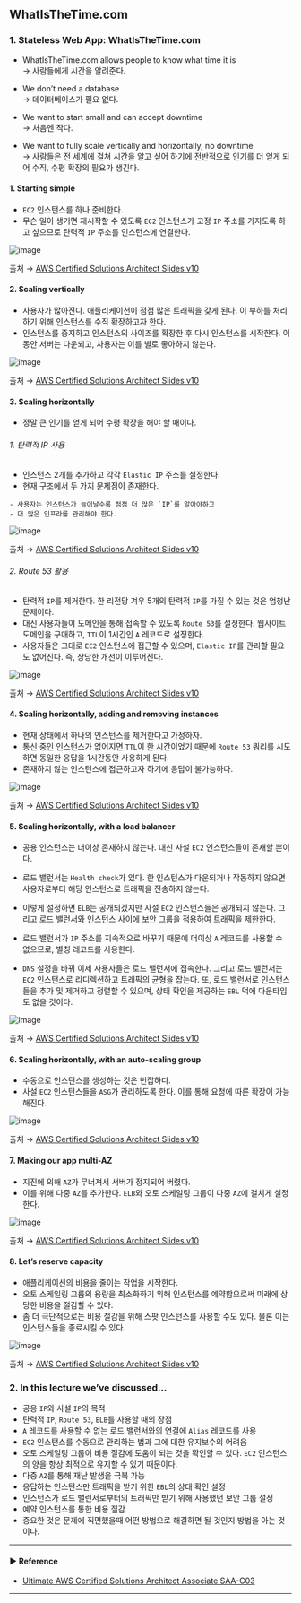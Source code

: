 ## WhatIsTheTime.com
### 1. Stateless Web App: WhatIsTheTime.com
- WhatIsTheTime.com allows people to know what time it is  
→ 사람들에게 시간을 알려준다.

- We don’t need a database  
→ 데이터베이스가 필요 없다.

- We want to start small and can accept downtime  
→ 처음엔 작다.

- We want to fully scale vertically and horizontally, no downtime  
→ 사람들은 전 세계에 걸쳐 시간을 알고 싶어 하기에 전반적으로 인기를 더 얻게 되어 수직, 수평 확장의 필요가 생긴다.

#### 1. Starting simple
- `EC2` 인스턴스를 하나 준비한다.
- 무슨 일이 생기면 재시작할 수 있도록 `EC2` 인스턴스가 고정 `IP` 주소를 가지도록 하고 싶으므로 탄력적 `IP` 주소를 인스턴스에 연결한다.

![image](https://user-images.githubusercontent.com/97398071/234569445-799aea5d-e1dd-41c5-9d39-3b263575027e.png)

출처 → [AWS Certified Solutions Architect Slides v10](https://courses.datacumulus.com/downloads/certified-solutions-architect-pn9/)

#### 2. Scaling vertically
- 사용자가 많아진다. 애플리케이션이 점점 많은 트래픽을 갖게 된다. 이 부하를 처리하기 위해 인스턴스를 수직 확장하고자 한다.
- 인스턴스를 중지하고 인스턴스의 사이즈를 확장한 후 다시 인스턴스를 시작한다. 이 동안 서버는 다운되고, 사용자는 이를 별로 좋아하지 않는다.

![image](https://user-images.githubusercontent.com/97398071/234569749-6d8d2c75-2455-41e2-8365-98293da73e46.png)

출처 → [AWS Certified Solutions Architect Slides v10](https://courses.datacumulus.com/downloads/certified-solutions-architect-pn9/)

#### 3. Scaling horizontally
- 정말 큰 인기를 얻게 되어 수평 확장을 해야 할 때이다.

###### 1. 탄력적 IP 사용
- 인스턴스 2개를 추가하고 각각 `Elastic IP` 주소를 설정한다.
- 현재 구조에서 두 가지 문제점이 존재한다. 
~~~
- 사용자는 인스턴스가 늘어날수록 점점 더 많은 `IP`를 알아야하고 
- 더 많은 인프라를 관리해야 한다.
~~~

![image](https://user-images.githubusercontent.com/97398071/234570564-1087bc07-707f-4a33-8fc1-8283f8101114.png)

출처 → [AWS Certified Solutions Architect Slides v10](https://courses.datacumulus.com/downloads/certified-solutions-architect-pn9/)

###### 2. Route 53 활용
- 탄력적 `IP`를 제거한다. 한 리전당 겨우 5개의 탄력적 `IP`를 가질 수 있는 것은 엄청난 문제이다. 
- 대신 사용자들이 도메인을 통해 접속할 수 있도록 `Route 53`를 설정한다. 웹사이트 도메인을 구매하고, `TTL`이 1시간인 `A` 레코드로 설정한다.
- 사용자들은 그대로 `EC2` 인스턴스에 접근할 수 있으며, `Elastic IP`를 관리할 필요도 없어진다. 즉, 상당한 개선이 이루어진다.

![image](https://user-images.githubusercontent.com/97398071/234571418-54d4618f-035b-4f78-aac6-54a976ce8d89.png)

출처 → [AWS Certified Solutions Architect Slides v10](https://courses.datacumulus.com/downloads/certified-solutions-architect-pn9/)

#### 4. Scaling horizontally, adding and removing instances
- 현재 상태에서 하나의 인스턴스를 제거한다고 가정하자. 
- 통신 중인 인스턴스가 없어지면 `TTL`이 한 시간이었기 때문에 `Route 53` 쿼리를 시도하면 동일한 응답을 1시간동안 사용하게 된다. 
- 존재하지 않는 인스턴스에 접근하고자 하기에 응답이 불가능하다.

![image](https://user-images.githubusercontent.com/97398071/234572351-a12501aa-2920-44de-98e8-dfdecbe6e297.png)

출처 → [AWS Certified Solutions Architect Slides v10](https://courses.datacumulus.com/downloads/certified-solutions-architect-pn9/)

#### 5. Scaling horizontally, with a load balancer
- 공용 인스턴스는 더이상 존재하지 않는다. 대신 사설 `EC2` 인스턴스들이 존재할 뿐이다.
- 로드 밸런서는 `Health check`가 있다. 한 인스턴스가 다운되거나 작동하지 않으면 사용자로부터 해당 인스턴스로 트래픽을 전송하지 않는다.
- 이렇게 설정하면 `ELB`는 공개되겠지만 사설 `EC2` 인스턴스들은 공개되지 않는다. 그리고 로드 밸런서와 인스턴스 사이에 보안 그룹을 적용하여 트래픽을 제한한다.
- 로드 밸런서가 `IP` 주소를 지속적으로 바꾸기 때문에 더이상 `A` 레코드를 사용할 수 없으므로, 별칭 레코드를 사용한다. 

- `DNS` 설정을 바꿔 이제 사용자들은 로드 밸런서에 접속한다. 그리고 로드 밸런서는 `EC2` 인스턴스로 리디렉션하고 트래픽의 균형을 잡는다.
또, 로드 밸런서로 인스턴스들을 추가 및 제거하고 정렬할 수 있으며, 상태 확인을 제공하는 `EBL` 덕에 다운타임도 없을 것이다.

![image](https://user-images.githubusercontent.com/97398071/234572480-cd7a70bb-046e-4632-a393-aff737d9a968.png)

출처 → [AWS Certified Solutions Architect Slides v10](https://courses.datacumulus.com/downloads/certified-solutions-architect-pn9/)

#### 6. Scaling horizontally, with an auto-scaling group
- 수동으로 인스턴스를 생성하는 것은 번잡하다.
- 사설 `EC2` 인스턴스들을 `ASG`가 관리하도록 한다. 이를 통해 요청에 따른 확장이 가능해진다.

![image](https://user-images.githubusercontent.com/97398071/234574075-a8723481-5550-43fe-99c9-ca1f7e7ccbad.png)

출처 → [AWS Certified Solutions Architect Slides v10](https://courses.datacumulus.com/downloads/certified-solutions-architect-pn9/)

#### 7. Making our app multi-AZ
- 지진에 의해 `AZ`가 무너져서 서버가 정지되어 버렸다.
- 이를 위해 다중 `AZ`를 추가한다. `ELB`와 오토 스케일링 그룹이 다중 `AZ`에 걸치게 설정한다.

![image](https://user-images.githubusercontent.com/97398071/234575804-3b75b2c0-3844-4980-b8e3-175cf221042f.png)

출처 → [AWS Certified Solutions Architect Slides v10](https://courses.datacumulus.com/downloads/certified-solutions-architect-pn9/)

#### 8. Let’s reserve capacity
- 애플리케이션의 비용을 줄이는 작업을 시작한다.
- 오토 스케일링 그룹의 용량을 최소화하기 위해 인스턴스를 예약함으로써 미래에 상당한 비용을 절감할 수 있다. 
- 좀 더 극단적으로는 비용 절감을 위해 스팟 인스턴스를 사용할 수도 있다. 물론 이는 인스턴스들을 종료시킬 수 있다.

![image](https://user-images.githubusercontent.com/97398071/234576718-fc1d794e-d9bb-4879-b090-d751805b8a13.png)

출처 → [AWS Certified Solutions Architect Slides v10](https://courses.datacumulus.com/downloads/certified-solutions-architect-pn9/)

### 2. In this lecture we’ve discussed…
- 공용 `IP`와 사설 `IP`의 목적
- 탄력적 `IP`, `Route 53`, `ELB`를 사용할 때의 장점
- `A` 레코드를 사용할 수 없는 로드 밸런서와의 연결에 `Alias` 레코드를 사용
- `EC2` 인스턴스를 수동으로 관리하는 법과 그에 대한 유지보수의 어려움
- 오토 스케일링 그룹이 비용 절감에 도움이 되는 것을 확인할 수 있다. `EC2` 인스턴스의 양을 항상 최적으로 유지할 수 있기 때문이다.
- 다중 `AZ`를 통해 재난 발생을 극복 가능
- 응답하는 인스턴스만 트래픽을 받기 위한 `EBL`의 상태 확인 설정
- 인스턴스가 로드 밸런서로부터의 트래픽만 받기 위해 사용했던 보안 그룹 설정
- 예약 인스턴스를 통한 비용 절감
- 중요한 것은 문제에 직면했을때 어떤 방법으로 해결하면 될 것인지 방법을 아는 것이다.


---
#### ▶ Reference
- [Ultimate AWS Certified Solutions Architect Associate SAA-C03](https://www.udemy.com/course/aws-certified-solutions-architect-associate-saa-c03/)
---
